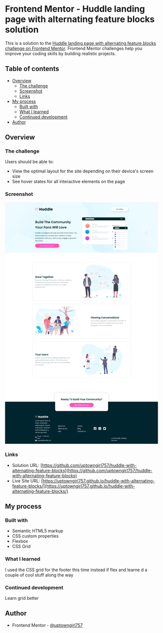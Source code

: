 # Frontend Mentor - Huddle landing page with alternating feature blocks solution

This is a solution to the [Huddle landing page with alternating feature blocks challenge on Frontend Mentor](https://www.frontendmentor.io/challenges/huddle-landing-page-with-alternating-feature-blocks-5ca5f5981e82137ec91a5100). Frontend Mentor challenges help you improve your coding skills by building realistic projects.

## Table of contents

- [Overview](#overview)
  - [The challenge](#the-challenge)
  - [Screenshot](#screenshot)
  - [Links](#links)
- [My process](#my-process)
  - [Built with](#built-with)
  - [What I learned](#what-i-learned)
  - [Continued development](#continued-development)
- [Author](#author)

## Overview

### The challenge

Users should be able to:

- View the optimal layout for the site depending on their device's screen size
- See hover states for all interactive elements on the page

### Screenshot

![](./images/screenshot.jpeg)

### Links

- Solution URL: [https://github.com/uptowngirl757/huddle-with-alternating-feature-blocks](https://github.com/uptowngirl757/huddle-with-alternating-feature-blocks)
- Live Site URL: [https://uptowngirl757.github.io/huddle-with-alternating-feature-blocks/](https://uptowngirl757.github.io/huddle-with-alternating-feature-blocks/)

## My process

### Built with

- Semantic HTML5 markup
- CSS custom properties
- Flexbox
- CSS Grid

### What I learned

I used the CSS grid for the footer this time instead if flex and learne d a couple of cool stuff along the way

### Continued development

Learn grid better

## Author

- Frontend Mentor - [@uptowngirl757](https://www.frontendmentor.io/profile/uptowngirl757)
